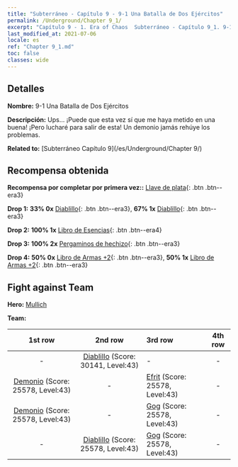 ```yaml
---
title: "Subterráneo - Capítulo 9 - 9-1 Una Batalla de Dos Ejércitos"
permalink: /Underground/Chapter 9_1/
excerpt: "Capítulo 9 - 1. Era of Chaos  Subterráneo - Capítulo 9_1. 9-1 Una Batalla de Dos Ejércitos"
last_modified_at: 2021-07-06
locale: es
ref: "Chapter 9_1.md"
toc: false
classes: wide
---
```


## Detalles

 **Nombre:** 9-1 Una Batalla de Dos Ejércitos

 **Descripción:** Ups... ¡Puede que esta vez sí que me haya metido en una buena! ¡Pero lucharé para salir de esta! Un demonio jamás rehúye los problemas.

 **Related to:** [Subterráneo Capítulo 9](/es/Underground/Chapter 9/)

## Recompensa obtenida

 **Recompensa por completar por primera vez::** [Llave de plata](/ItemsES/con_693/){: .btn .btn--era3}

 **Drop 1:** **33% 0x** [Diablillo](/ItemsES/unt_226/){: .btn .btn--era3}, **67% 1x** [Diablillo](/ItemsES/unt_226/){: .btn .btn--era3}

 **Drop 2:** **100% 1x** [Libro de Esencias](/ItemsES/mat_39/){: .btn .btn--era4}

 **Drop 3:** **100% 2x** [Pergaminos de hechizo](/ItemsES/con_694/){: .btn .btn--era3}

 **Drop 4:** **50% 0x** [Libro de Armas +2](/ItemsES/mat_32/){: .btn .btn--era3}, **50% 1x** [Libro de Armas +2](/ItemsES/mat_32/){: .btn .btn--era3}


## Fight against Team
 **Hero:** [Mullich](/es/heroes/Mullich/)

 **Team:**


  | 1st row | 2nd row | 3rd row | 4th row |
  |:----:|:----:|:----|:----:|
  | - | [Diablillo](/es/units/Imp/) (Score: 30141, Level:43)  | - | - |
  | [Demonio](/es/units/Demon/) (Score: 25578, Level:43)  | - | [Efrit](/es/units/Efreeti/) (Score: 25578, Level:43)  | - |
  | [Demonio](/es/units/Demon/) (Score: 25578, Level:43)  | - | [Gog](/es/units/Gog/) (Score: 25578, Level:43)  | - |
  | - | [Diablillo](/es/units/Imp/) (Score: 25578, Level:43)  | [Gog](/es/units/Gog/) (Score: 25578, Level:43)  | - |



